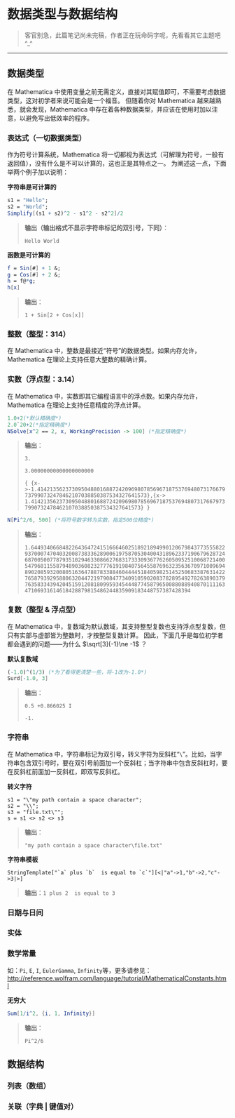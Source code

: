 # 数据类型与数据结构

> 客官别急，此篇笔记尚未完稿，作者正在玩命码字呢，先看看其它主题吧 ^_^

---

## 数据类型


在 Mathematica 中使用变量之前无需定义，直接对其赋值即可，不需要考虑数据类型，这对初学者来说可能会是一个福音。
但随着你对 Mathematica 越来越熟悉，就会发现，Mathematica 中存在着各种数据类型，并应该在使用时加以注意，以避免写出低效率的程序。

### 表达式（一切数据类型）
作为符号计算系统，Mathematica 将一切都视为表达式（可解理为符号，一般有返回值），没有什么是不可以计算的，这也正是其特点之一。
为阐述这一点，下面举两个例子加以说明：

**字符串是可计算的**
```Mathematica
s1 = "Hello";
s2 = "World";
Simplify[(s1 + s2)^2 - s1^2 - s2^2]/2
```
> **输出（输出格式不显示字符串标记的双引号，下同）**：
> 
> `Hello World`


**函数是可计算的**
```Mathematica
f = Sin[#] + 1 &;
g = Cos[#] + 2 &;
h = f@*g;
h[x]
```
> **输出**：
> 
> `1 + Sin[2 + Cos[x]]`


### 整数（整型：314）
在 Mathematica 中，整数是最接近“符号”的数据类型。如果内存允许，Mathematica 在理论上支持任意大整数的精确计算。


### 实数（浮点型：3.14）
在 Mathematica 中，实数即其它编程语言中的浮点数。如果内存允许，Mathematica 在理论上支持任意精度的浮点计算。

```Mathematica
1.0+2(*默认精确度*)
2.0`20+2(*指定精确度*)
NSolve[x^2 == 2, x, WorkingPrecision -> 100] (*指定精确度*)
```
> **输出**：
> 
> `3.`
> 
> `3.00000000000000000000`
> 
> `{ {x->-1.414213562373095048801688724209698078569671875376948073176679737990732478462107038850387534327641573},{x-> 1.414213562373095048801688724209698078569671875376948073176679737990732478462107038850387534327641573} }`


```Mathematica
N[Pi^2/6, 500] (*将符号数字转为实数，指定500位精度*)
```
> **输出**：
> 
>  `1.6449340668482264364724151666460251892189499012067984377355582293700074704032008738336289006197587053040043189623371906796287246870050077879351029463308662768317333093677626050952510068721400547968115587948903608232777619198407564558769632356367097100969489020859320080516364788783388460444451840598251452506833876314227658793929588063204472197908477340910590208378289549278263890379763583343942045159120818099593454448774587965008808894087011116347106931614618428879815486244835909183448757387428394`


### 复数（整型 & 浮点型）
在 Mathematica 中，复数域为默认数域，其支持整型复数也支持浮点型复数，但只有实部与虚部皆为整数时，才按整型复数计算。
因此，下面几乎是每位初学者都会遇到的问题——为什么 $\sqrt[3]{-1}\ne -1$ ？

**默认复数域**
```Mathematica
(-1.0)^(1/3) (*为了看得更清楚一些，将-1改为-1.0*)
Surd[-1.0, 3]
```
> **输出**：
> 
> `0.5 +0.866025 I`
> 
> `-1.`

### 字符串
在 Mathematica 中，字符串标记为双引号，转义字符为反斜杠“`\`”。比如，当字符串包含双引号时，要在双引号前面加一个反斜杠；当字符串中包含反斜杠时，要在反斜杠前面加一反斜杠，即双写反斜杠。

**转义字符**
```
s1 = "\"my path contain a space character";
s2 = "\\";
s3 = "file.txt\"";
s = s1 <> s2 <> s3
```
> **输出**：
> 
> `"my path contain a space character\file.txt"`

**字符串模板**
```
StringTemplate["`a` plus `b`  is equal to `c`"][<|"a"->1,"b"->2,"c"->3|>]
```
> **输出**：`1 plus 2  is equal to 3`

### 日期与日间


### 实体


### 数学常量
如：`Pi`, `E`, `I`, `EulerGamma`, `Infinity`等，更多请参见：http://reference.wolfram.com/language/tutorial/MathematicalConstants.html

**无穷大**
```Mathematica
Sum[1/i^2, {i, 1, Infinity}]
```
> **输出**：
> 
> `Pi^2/6`


## 数据结构

### 列表（数组）


### 关联（字典 | 键值对）

